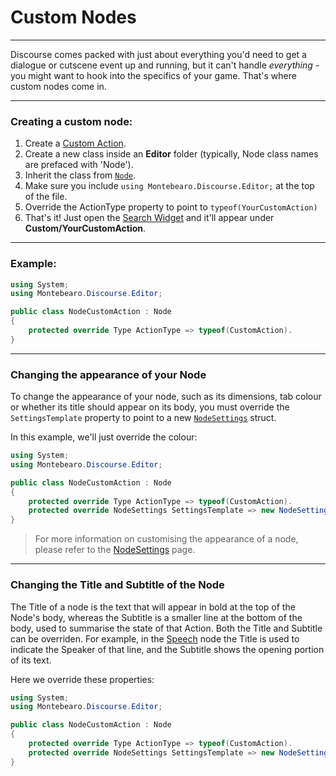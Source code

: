 # Custom Nodes
---

Discourse comes packed with just about everything you'd need to get a dialogue or cutscene event up and running, but it can't handle _everything_ - you might want to hook into the specifics of your game. That's where custom nodes come in.

---

### Creating a custom node:


1. Create a [Custom Action](custom-action).
1. Create a new class inside an **Editor** folder (typically, Node class names are prefaced with 'Node').
1. Inherit the class from [`Node`](node.md).
1. Make sure you include `using Montebearo.Discourse.Editor;` at the top of the file.
1. Override the ActionType property to point to `typeof(YourCustomAction)`
1. That's it! Just open the [Search Widget](search-widget.md) and it'll appear under  **Custom/YourCustomAction**.

---

### Example:

```c#
using System;
using Montebearo.Discourse.Editor;

public class NodeCustomAction : Node
{
    protected override Type ActionType => typeof(CustomAction).
}
```

---

### Changing the appearance of your Node

To change the appearance of your node, such as its dimensions, tab colour or whether its title should appear on its body, you must override the `SettingsTemplate` property to point to a new [`NodeSettings`](node-settings.md) struct.

In this example, we'll just override the colour:

```c#
using System;
using Montebearo.Discourse.Editor;

public class NodeCustomAction : Node
{
    protected override Type ActionType => typeof(CustomAction).
    protected override NodeSettings SettingsTemplate => new NodeSettings(new Colour(0.35f, 0.65f, 0.75f))
}
```

> For more information on customising the appearance of a node, please refer to the [NodeSettings](node-settings.md) page.

---

### Changing the Title and Subtitle of the Node

 The Title of a node is the text that will appear in bold at the top of the Node's body, whereas the Subtitle is a smaller line at the bottom of the body, used to summarise the state of that Action. Both the Title and Subtitle can be overriden. For example, in the [Speech](speech.md) node the Title is used to indicate the Speaker of that line, and the Subtitle shows the opening portion of its text.

 Here we override these properties:

 ```c#
 using System;
 using Montebearo.Discourse.Editor;

 public class NodeCustomAction : Node
 {
     protected override Type ActionType => typeof(CustomAction).
     protected override NodeSettings SettingsTemplate => new NodeSettings(new Colour(0.35f, 0.65f, 0.75f))
 }
 ```
